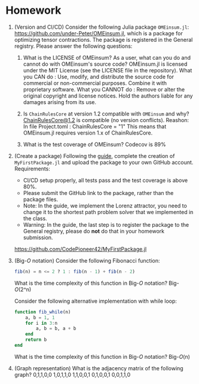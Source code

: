 # Homework

1. (Version and CI/CD) Consider the following Julia package `OMEinsum.jl`: https://github.com/under-Peter/OMEinsum.jl, which is a package for optimizing tensor contractions. The package is registered in the General registry. Please answer the following questions:
    1. What is the LICENSE of OMEinsum? As a user, what can you do and cannot do with OMEinsum's source code?
    OMEinsum.jl is licensed under the MIT License (see the LICENSE file in the repository).
    What you CAN do :
    Use, modify, and distribute the source code for commercial or non-commercial purposes.
    Combine it with proprietary software.
    What you CANNOT do :
    Remove or alter the original copyright and license notices.
    Hold the authors liable for any damages arising from its use.

    2. Is `ChainRulesCore` at version 1.2 compatible with `OMEinsum` and why?
    ChainRulesCore@1.2 is compatible (no version conflicts).
    Reashon: 
    In file Project.toml :
        ChainRulesCore = "1"
    This means that OMEinsum.jl requires version 1.x of ChainRulesCore.

    3. What is the test coverage of OMEinsum?
        Codecov is 89%

2. (Create a package) Following the [guide](https://scfp.jinguo-group.science/chap1-julia/julia-release.html), complete the creation of `MyFirstPackage.jl` and upload the package to your own GitHub account. Requirements:
    - CI/CD setup properly, all tests pass and the test coverage is above 80%.
    - Please submit the GitHub link to the package, rather than the package files.
    - Note: In the guide, we implement the Lorenz attractor, you need to change it to the shortest path problem solver that we implemented in the class.
    - Warning: In the guide, the last step is to register the package to the General registry, please do **not** do that in your homework submission.

    https://github.com/CodePioneer42/MyFirstPackage.jl


3. (Big-$O$ notation) Consider the following Fibonacci function:
    ```julia
    fib(n) = n <= 2 ? 1 : fib(n - 1) + fib(n - 2)
    ```
    What is the time complexity of this function in Big-$O$ notation?
        Big-$O$(2^n)


    Consider the following alternative implementation with while loop:
    ```julia
    function fib_while(n)
        a, b = 1, 1
        for i in 3:n
            a, b = b, a + b
        end
        return b
    end
    ```
    What is the time complexity of this function in Big-$O$ notation?
        Big-$O$(n)

4. (Graph representation) What is the adjacency matrix of the following graph?
    0,1,1,0,0
    1,0,1,1,0
    1,1,0,0,1
    0,1,0,0,1
    0,0,1,1,0    
    
  